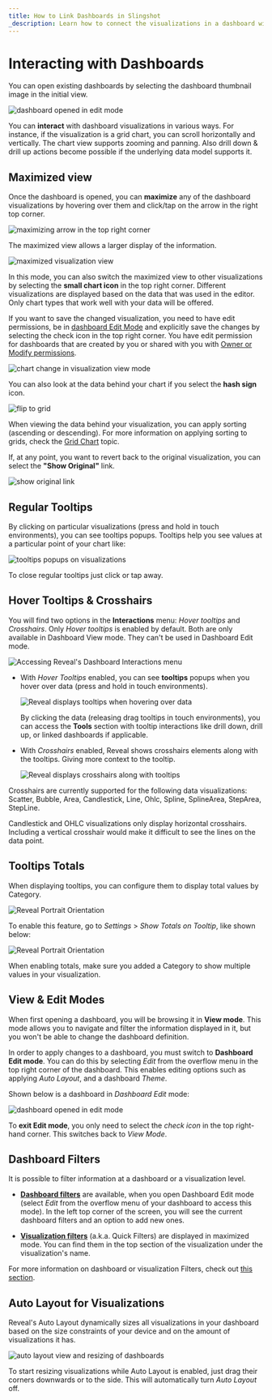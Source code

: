 ```yaml
---
title: How to Link Dashboards in Slingshot
_description: Learn how to connect the visualizations in a dashboard with other dashboards, or URLs in Slingshot.
---
```


# Interacting with Dashboards

You can open existing dashboards by selecting the dashboard thumbnail image in the initial view.

<img src="images/dashboard-opened-edit-mode.png" alt="dashboard opened in edit mode" class="responsive-img"/>

You can **interact** with dashboard visualizations in various ways. For instance, if the visualization is a grid chart, you can scroll horizontally and
vertically. The chart view supports zooming and panning. Also drill down & drill up actions become possible if the underlying data model supports it.

<a name='maximized-view'></a>
## Maximized view

Once the dashboard is opened, you can **maximize** any of the dashboard visualizations by hovering over them and click/tap on the arrow in the right top corner.

<img src="images/visualization-maximizing-arrow.png" alt="maximizing arrow in the top right corner" class="responsive-img"/>

The maximized view allows a larger display of the information.

<img src="images/maximized-visualization.png" alt="maximized visualization view" class="responsive-img"/>

In this mode, you can also switch the maximized view to other visualizations by selecting the **small chart icon** in the top right corner. Different visualizations are displayed based on the data that was used in the editor. Only chart types that work well with your data will be offered.

If you want to save the changed visualization, you need to have edit permissions, be in [dashboard Edit Mode](#view-edit-mode) and explicitly save the changes by selecting the check icon in the top right corner. You have edit permission for dashboards that are created by you or shared with you with [Owner or Modify permissions](~/en/dashboards/sharing-dashboards/share-a-dashboard.html#access-permissions).

<img src="images/chart-change-visualization-view-mode.png" alt="chart change in visualization view mode" class="responsive-img"/>

You can also look at the data behind your chart if you select the **hash sign** icon.

<img src="images/flip-grid.png" alt="flip to grid" class="responsive-img"/>

When viewing the data behind your visualization, you can apply sorting (ascending or descending). For more information on applying sorting to grids, check the [Grid Chart](~/en/data-visualizations/visualization-types/grid-chart.md) topic.

If, at any point, you want to revert back to the original visualization, you can select the **"Show Original"** link.

<img src="images/change-visualization-show-original.png" alt="show original link" class="responsive-img"/>

## Regular Tooltips

By clicking on particular visualizations (press and hold in touch environments), you can see tooltips popups. Tooltips help you see values
at a particular point of your chart like:

<img src="images/tooltips-popups.png" alt="tooltips popups on visualizations" class="responsive-img"/>

To close regular tooltips just click or tap away.

## Hover Tooltips & Crosshairs

You will find two options in the **Interactions** menu: *Hover tooltips* and *Crosshairs*. Only *Hover tooltips* is enabled by default. Both are only available in Dashboard View mode. They can't be used in Dashboard Edit mode.

<img src="images/dashboard-interactions-menu.png" alt="Accessing Reveal's Dashboard Interactions menu" class="responsive-img"/>

  - With *Hover Tooltips* enabled, you can see **tooltips** popups when you hover over data (press and hold in touch environments).

    <img src="images/tooltips-hover.png" alt="Reveal displays tooltips when hovering over data" class="responsive-img"/>

    By clicking the data (releasing drag tooltips in touch
    environments), you can access the **Tools** section with tooltip
    interactions like drill down, drill up, or linked dashboards if
    applicable.

  - With *Crosshairs* enabled, Reveal shows crosshairs elements along
    with the tooltips. Giving more context to the tooltip.

    <img src="images/crosshairs-enabled.png" alt="Reveal displays crosshairs along with tooltips" class="responsive-img"/>

Crosshairs are currently supported for the following data
visualizations: Scatter, Bubble, Area, Candlestick, Line, Ohlc, Spline,
SplineArea, StepArea, StepLine.

Candlestick and OHLC visualizations only display horizontal crosshairs.
Including a vertical crosshair would make it difficult to see the lines
on the data point.

## Tooltips Totals

When displaying tooltips, you can configure them to display total values by Category.

<img src="images/tooltips-totals.png" alt="Reveal Portrait Orientation" class="responsive-img"/>

To enable this feature, go to *Settings* \> *Show Totals on Tooltip*,
like shown below:

<img src="images/tooltips-configuration.png" alt="Reveal Portrait Orientation" class="responsive-img"/>

When enabling totals, make sure you added a Category to show multiple
values in your visualization.

<a name='view-edit-mode'></a>
## View & Edit Modes

When first opening a dashboard, you will be browsing it in **View
mode**. This mode allows you to navigate and filter the information
displayed in it, but you won't be able to change the dashboard
definition.

In order to apply changes to a dashboard, you must switch to **Dashboard
Edit mode**. You can do this by selecting *Edit* from the overflow menu
in the top right corner of the dashboard. This enables editing options
such as applying *Auto Layout*, and a dashboard *Theme*.

Shown below is a dashboard in *Dashboard Edit* mode:

<img src="images/dashboard-opened-edit-mode.png" alt="dashboard opened in edit mode" class="responsive-img"/>

To **exit Edit mode**, you only need to select the *check icon* in the
top right-hand corner. This switches back to *View Mode*.

## Dashboard Filters

It is possible to filter information at a dashboard or a visualization
level.

  - [**Dashboard filters**](~/en/filters/dashboard-filters.md) are available, when you open Dashboard Edit mode (select *Edit* from the overflow menu of your dashboard to access this mode). In the left top corner of the screen, you will see the current dashboard filters and an option to add new ones.

  - [**Visualization filters**](~/en/filters/visualization-filters.md) (a.k.a. Quick Filters) are displayed in maximized mode. You can find them in the top section of the visualization under the visualization's name.

For more information on dashboard or visualization Filters, check out
[this section](~/en/filters/overview.md).

## Auto Layout for Visualizations

Reveal's Auto Layout dynamically sizes all visualizations in your
dashboard based on the size constraints of your device and on the amount
of visualizations it has.

<img src="images/auto-layout-dashboard.png" alt="auto layout view and resizing of dashboards" class="responsive-img"/>

To start resizing visualizations while Auto Layout is enabled, just drag their corners downwards or to the side. This will automatically turn *Auto Layout* off.

